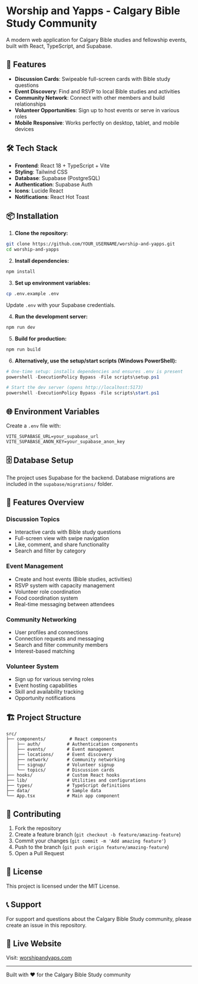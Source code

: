 # Worship and Yapps - Calgary Bible Study Community

A modern web application for Calgary Bible studies and fellowship events, built with React, TypeScript, and Supabase.

## 🚀 Features

- **Discussion Cards**: Swipeable full-screen cards with Bible study questions
- **Event Discovery**: Find and RSVP to local Bible studies and activities  
- **Community Network**: Connect with other members and build relationships
- **Volunteer Opportunities**: Sign up to host events or serve in various roles
- **Mobile Responsive**: Works perfectly on desktop, tablet, and mobile devices

## 🛠️ Tech Stack

- **Frontend**: React 18 + TypeScript + Vite
- **Styling**: Tailwind CSS
- **Database**: Supabase (PostgreSQL)
- **Authentication**: Supabase Auth
- **Icons**: Lucide React
- **Notifications**: React Hot Toast

## 📦 Installation

1. **Clone the repository:**
```bash
git clone https://github.com/YOUR_USERNAME/worship-and-yapps.git
cd worship-and-yapps
```

2. **Install dependencies:**
```bash
npm install
```

3. **Set up environment variables:**
```bash
cp .env.example .env
```
Update `.env` with your Supabase credentials.

4. **Run the development server:**
```bash
npm run dev
```

5. **Build for production:**
```bash
npm run build
```

6. **Alternatively, use the setup/start scripts (Windows PowerShell):**
```powershell
# One-time setup: installs dependencies and ensures .env is present
powershell -ExecutionPolicy Bypass -File scripts\setup.ps1

# Start the dev server (opens http://localhost:5173)
powershell -ExecutionPolicy Bypass -File scripts\start.ps1
```

## 🌐 Environment Variables

Create a `.env` file with:
```
VITE_SUPABASE_URL=your_supabase_url
VITE_SUPABASE_ANON_KEY=your_supabase_anon_key
```

## 🗄️ Database Setup

The project uses Supabase for the backend. Database migrations are included in the `supabase/migrations/` folder.

## 📱 Features Overview

### Discussion Topics
- Interactive cards with Bible study questions
- Full-screen view with swipe navigation
- Like, comment, and share functionality
- Search and filter by category

### Event Management
- Create and host events (Bible studies, activities)
- RSVP system with capacity management
- Volunteer role coordination
- Food coordination system
- Real-time messaging between attendees

### Community Networking
- User profiles and connections
- Connection requests and messaging
- Search and filter community members
- Interest-based matching

### Volunteer System
- Sign up for various serving roles
- Event hosting capabilities
- Skill and availability tracking
- Opportunity notifications

## 🏗️ Project Structure

```
src/
├── components/         # React components
│   ├── auth/          # Authentication components
│   ├── events/        # Event management
│   ├── locations/     # Event discovery
│   ├── network/       # Community networking
│   ├── signup/        # Volunteer signup
│   └── topics/        # Discussion cards
├── hooks/             # Custom React hooks
├── lib/               # Utilities and configurations
├── types/             # TypeScript definitions
├── data/              # Sample data
└── App.tsx            # Main app component
```

## 🤝 Contributing

1. Fork the repository
2. Create a feature branch (`git checkout -b feature/amazing-feature`)
3. Commit your changes (`git commit -m 'Add amazing feature'`)
4. Push to the branch (`git push origin feature/amazing-feature`)
5. Open a Pull Request

## 📄 License

This project is licensed under the MIT License.

## 📞 Support

For support and questions about the Calgary Bible Study community, please create an issue in this repository.

## 🎉 Live Website

Visit: [worshipandyaps.com](https://worshipandyaps.com)

---

Built with ❤️ for the Calgary Bible Study community
